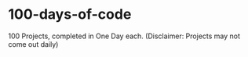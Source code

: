 # 100-days-of-code
100 Projects, completed in One Day each. (Disclaimer: Projects may not come out daily)
